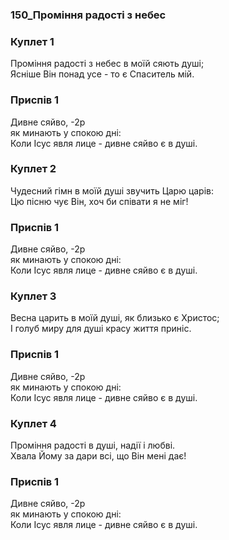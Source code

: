 ### 150_Проміння радості з небес
### Куплет 1
Проміння радості з небес в моїй сяють душі;<br/>Ясніше Він понад усе - то є Спаситель мій.
### Приспів 1
Дивне сяйво, -2р<br/>як минають у спокою дні:<br/>Коли Ісус явля лице - дивне сяйво є в душі.
### Куплет 2
Чудесний гімн в моїй душі звучить Царю царів:<br/>Цю пісню чує Він, хоч би співати я не міг!
### Приспів 1
Дивне сяйво, -2р<br/>як минають у спокою дні:<br/>Коли Ісус явля лице - дивне сяйво є в душі.
### Куплет 3
Весна царить в моїй душі, як близько є Христос;<br/>І голуб миру для душі красу життя приніс.
### Приспів 1
Дивне сяйво, -2р<br/>як минають у спокою дні:<br/>Коли Ісус явля лице - дивне сяйво є в душі.
### Куплет 4
Проміння радості в душі, надії і любві. <br/>Хвала Йому за дари всі, що Він мені дає!
### Приспів 1
Дивне сяйво, -2р<br/>як минають у спокою дні:<br/>Коли Ісус явля лице - дивне сяйво є в душі.
